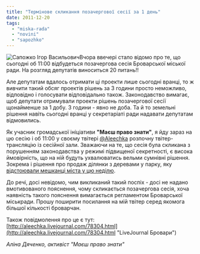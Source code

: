 ```yaml
---
title: "Термінове скликання позачергової сесії за 1 день"
date: 2011-12-20
tags: 
  - "miska-rada"
  - "novini"
  - "sapozhko"
---
```


![](https://mpz.brovary.org/wp-content/uploads/2011/12/Igor-Sapozhko.jpg "Сапожко Ігор Васильович")Вчора ввечері стало відомо про те, що сьогодні об 11:00 відбудеться позачергова сесія Броварської міської ради. На розгляд депутатів виноситься 20 питань!!

Але депутатам вдалось отримати ці проекти лише сьогодні вранці, то ж вивчити такий обсяг проектів рішень за 3 години просто неможливо, відповідно і голосувати відповідально також. Законодавство вимагає, щоб депутати отримували проекти рішень <!--more-->позачергової сесії щонайменше за 1 добу. З години - явно не доба. Та й то земельні рішення навіть сьогодні вранці у секретаріаті ради надавати депутатам відмовились.

Як учасник громадської ініціативи **"Маєш право знати"**, я йду зараз на цю сесію і об 11:00 у своєму твітері [@Aleechka](https://twitter.com/aleechka "Twitter Aleechka") розпочну твітер-трансляцію із сесійної зали. Зважаючи на те, що сесія була скликана з порушенням законодавства у режимі підвищеної секретності, є висока ймовірність, що на ній будуть ухвалюватись вельми сумнівні рішення. Зокрема і рішення про продаж ділянки з деревами у парку, яку [відстоювали мешканці міста у цю неділю](http://gazeta.ua/articles/politics/_u-brovarah-regional-privatizuvav-park-lyudi-vistupili-z-protestom/414869 "Броварчани захищають парк Перемога").

До речі, досі невідомо, чим викликаний такий поспіх - досі не надано вмотивованого пояснення, чому скликається позачергова сесія, хоча наявність такого пояснення вимагається регламентом Броварської міськради. Прошу поширити посилання на мій твітер серед якомога більшої кількості броварчан.

Також повідмолення про це є тут: [http://aleechka.livejournal.com/78304.html](http://aleechka.livejournal.com/78304.html "LiveJournal Бровари")

_Аліна Дяченко, активіст "Маєш право знати"_
